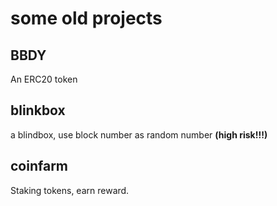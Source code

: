 # some old projects

## BBDY

An ERC20 token

## blinkbox

a blindbox, use block number as random number **(high risk!!!)**

## coinfarm

Staking tokens, earn reward.

